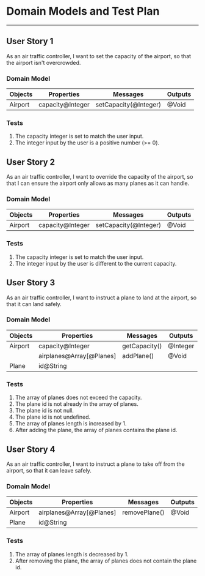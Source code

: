 # Domain Models and Test Plan

---

## User Story 1

As an air traffic controller, I want to set the capacity of the airport, so that the airport isn't overcrowded.

### Domain Model

| Objects | Properties | Messages | Outputs |
| --- | --- | --- | --- |
| Airport | capacity@Integer | setCapacity(@Integer) | @Void |

### Tests
1. The capacity integer is set to match the user input.
2. The integer input by the user is a positive number (>= 0).

## User Story 2

As an air traffic controller, I want to override the capacity of the airport, so that I can ensure the airport only allows as many planes as it can handle.

### Domain Model

| Objects | Properties | Messages | Outputs |
| --- | --- | --- | --- |
| Airport | capacity@Integer | setCapacity(@Integer) | @Void |

### Tests
1. The capacity integer is set to match the user input.
2. The integer input by the user is different to the current capacity.

## User Story 3

As an air traffic controller, I want to instruct a plane to land at the airport, so that it can land safely.

### Domain Model

| Objects | Properties | Messages | Outputs |
| --- | --- | --- | --- |
| Airport | capacity@Integer | getCapacity() | @Integer |
|  | airplanes@Array[@Planes] | addPlane() | @Void |
| Plane | id@String |  |  |

### Tests
1. The array of planes does not exceed the capacity.
2. The plane id is not already in the array of planes.
3. The plane id is not null.
4. The plane id is not undefined.
5. The array of planes length is increased by 1.
6. After adding the plane, the array of planes contains the plane id.

## User Story 4

As an air traffic controller, I want to instruct a plane to take off from the airport, so that it can leave safely.

### Domain Model

| Objects | Properties | Messages | Outputs |
| --- | --- | --- | --- |
| Airport | airplanes@Array[@Planes] | removePlane() | @Void |
| Plane | id@String |  |  |

### Tests
1. The array of planes length is decreased by 1.
2. After removing the plane, the array of planes does not contain the plane id.